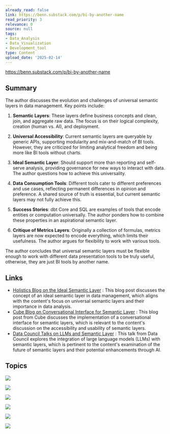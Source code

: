 ```yaml
---
already_read: false
link: https://benn.substack.com/p/bi-by-another-name
read_priority: 3
relevance: 0
source: null
tags:
- Data_Analysis
- Data_Visualization
- Development_tool
type: Content
upload_date: '2025-02-14'
---
```


https://benn.substack.com/p/bi-by-another-name
## Summary

The author discusses the evolution and challenges of universal semantic layers in data management. Key points include:

1. **Semantic Layers**: These layers define business concepts and clean, join, and aggregate raw data. The focus is on their logical complexity, creation (human vs. AI), and deployment.

2. **Universal Accessibility**: Current semantic layers are queryable by generic APIs, supporting modularity and mix-and-match of BI tools. However, they are criticized for limiting analytical freedom and being more like BI tools without charts.

3. **Ideal Semantic Layer**: Should support more than reporting and self-serve analysis, providing governance for new ways to interact with data. The author questions how to achieve this universality.

4. **Data Consumption Tools**: Different tools cater to different preferences and use cases, reflecting permanent differences in opinion and preference. A shared source of truth is essential, but current semantic layers may not fully achieve this.

5. **Success Stories**: dbt Core and SQL are examples of tools that encode entities or computation universally. The author ponders how to combine these properties in an aspirational semantic layer.

6. **Critique of Metrics Layers**: Originally a collection of formulas, metrics layers are now expected to encode everything, which limits their usefulness. The author argues for flexibility to work with various tools.

The author concludes that universal semantic layers must be flexible enough to work with different data presentation tools to be truly useful, otherwise, they are just BI tools by another name.
## Links

- [Holistics Blog on the Ideal Semantic Layer](https://www.holistics.io/blog/the-ideal-semantic-layer/) : This blog post discusses the concept of an ideal semantic layer in data management, which aligns with the content's focus on universal semantic layers and their importance in data analysis.
- [Cube Blog on Conversational Interface for Semantic Layer](https://cube.dev/blog/conversational-interface-for-semantic-layer) : This blog post from Cube discusses the implementation of a conversational interface for semantic layers, which is relevant to the content's discussion on the accessibility and usability of semantic layers.
- [Data Council Talks on LLMs and Semantic Layer](https://www.datacouncil.ai/talks/llms-semantic-layer-self-serve-has-entered-the-chat) : This talk from Data Council explores the integration of large language models (LLMs) with semantic layers, which is pertinent to the content's examination of the future of semantic layers and their potential enhancements through AI.

## Topics

![](topics/Concept/Universal%20Semantic%20Layer)

![](topics/Concept/Metrics%20Layer)

![](topics/Concept/dbt%20Core)

![](topics/Concept/Malloy)

![](topics/Concept/Semantic%20Layer)

![](topics/Concept/Motif)